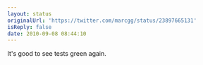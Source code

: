 ```yaml
---
layout: status
originalUrl: 'https://twitter.com/marcgg/status/23897665131'
isReply: false
date: 2010-09-08 08:44:10
---
```


It's good to see tests green again.
